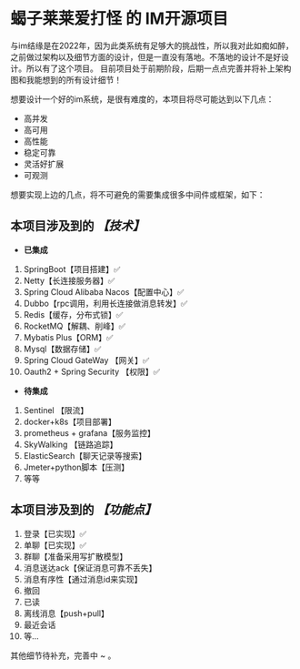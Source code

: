# 蝎子莱莱爱打怪 的 IM开源项目

与im结缘是在2022年，因为此类系统有足够大的挑战性，所以我对此如痴如醉，之前做过架构以及细节方面的设计，但是一直没有落地。不落地的设计不是好设计。所以有了这个项目。
目前项目处于前期阶段，后期一点点完善并将补上架构图和我能想到的所有设计细节！

想要设计一个好的im系统，是很有难度的，本项目将尽可能达到以下几点：
- 高并发
- 高可用
- 高性能
- 稳定可靠
- 灵活好扩展
- 可观测

想要实现上边的几点，将不可避免的需要集成很多中间件或框架，如下：

## 本项目涉及到的 ***【技术】***
- **已集成**
1. SpringBoot【项目搭建】✅
1. Netty【长连接服务器】✅
1. Spring Cloud Alibaba Nacos【配置中心】✅
1. Dubbo【rpc调用，利用长连接做消息转发】✅
1. Redis【缓存，分布式锁】✅
1. RocketMQ【解耦、削峰】✅
1. Mybatis Plus【ORM】✅
1. Mysql【数据存储】✅
2. Spring Cloud GateWay 【网关】✅
1. Oauth2 + Spring Security 【权限】✅

- **待集成**

1. Sentinel 【限流】
1. docker+k8s【项目部署】
1. prometheus + grafana【服务监控】
1. SkyWalking 【链路追踪】
1. ElasticSearch【聊天记录等搜索】
1. Jmeter+python脚本【压测】
1. 等等

## 本项目涉及到的 ***【功能点】***
1. 登录【已实现】✅
1. 单聊【已实现】✅
1. 群聊【准备采用写扩散模型】
2. 消息送达ack【保证消息可靠不丢失】
3. 消息有序性【通过消息id来实现】
1. 撤回
1. 已读
1. 离线消息【push+pull】
1. 最近会话
1. 等... 


其他细节待补充，完善中 ~ 。
